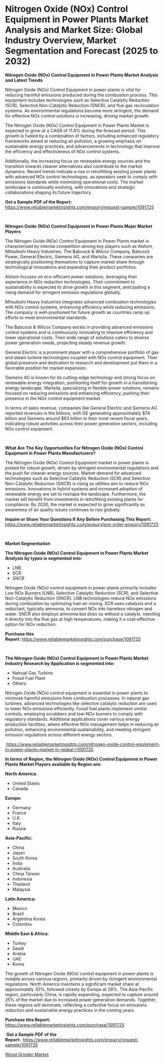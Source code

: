 <p><h1>Nitrogen Oxide (NOx) Control Equipment in Power Plants Market Analysis and Market Size: Global Industry Overview, Market Segmentation and Forecast (2025 to 2032)</h1></p><p><strong>Nitrogen Oxide (NOx) Control Equipment in Power Plants Market Analysis and Latest Trends</strong></p>
<p><p>Nitrogen Oxide (NOx) Control Equipment in power plants is vital for reducing harmful emissions produced during the combustion process. This equipment includes technologies such as Selective Catalytic Reduction (SCR), Selective Non-Catalytic Reduction (SNCR), and flue gas recirculation systems. As environmental regulations become more stringent, the demand for effective NOx control solutions is increasing, driving market growth.</p><p>The Nitrogen Oxide (NOx) Control Equipment in Power Plants Market is expected to grow at a CAGR of 11.8% during the forecast period. This growth is fueled by a combination of factors, including enhanced regulatory frameworks aimed at reducing air pollution, a growing emphasis on sustainable energy practices, and advancements in technology that improve the efficiency and effectiveness of NOx control systems.</p><p>Additionally, the increasing focus on renewable energy sources and the transition towards cleaner alternatives also contribute to the market dynamics. Recent trends indicate a rise in retrofitting existing power plants with advanced NOx control technologies, as operators seek to comply with emissions standards while minimizing operational costs. The market landscape is continually evolving, with innovations and strategic collaborations shaping its future trajectory.</p></p>
<p><strong>Get a Sample PDF of the Report:&nbsp;</strong> <a href="https://www.reliablemarketinsights.com/enquiry/request-sample/1091725?utm_campaign=2566&utm_medium=2&utm_source=Github&utm_content=ia&utm_term=28022025&utm_id=nitrogen-oxide-nox-control-equipment-in-power-plants">https://www.reliablemarketinsights.com/enquiry/request-sample/1091725</a></p>
<p>&nbsp;</p>
<p><strong>Nitrogen Oxide (NOx) Control Equipment in Power Plants Major Market Players</strong></p>
<p><p>The Nitrogen Oxide (NOx) Control Equipment in Power Plants market is characterized by intense competition among key players such as Alstom, Mitsubishi Heavy Industries, The Babcock & Wilcox Company, Babcock Power, General Electric, Siemens AG, and Wartsila. These companies are strategically positioning themselves to capture market share through technological innovations and expanding their product portfolios.</p><p>Alstom focuses on eco-efficient power solutions, leveraging their experience in NOx reduction technologies. Their commitment to sustainability is expected to drive growth in this segment, anticipating a rising demand for stringent emission regulations globally.</p><p>Mitsubishi Heavy Industries integrates advanced combustion technologies with NOx control systems, enhancing efficiency while reducing emissions. The company is well-positioned for future growth as countries ramp up efforts to meet environmental standards.</p><p>The Babcock & Wilcox Company excels in providing advanced emissions control systems and is continuously innovating to improve efficiency and lower operational costs. Their wide range of solutions caters to diverse power generation needs, projecting steady revenue growth.</p><p>General Electric is a prominent player with a comprehensive portfolio of gas and steam turbine technologies coupled with NOx control equipment. Their global presence and dedication to research and development put them in a favorable position for market expansion.</p><p>Siemens AG is known for its cutting-edge technology and strong focus on renewable energy integration, positioning itself for growth in a transitioning energy landscape. Wartsila, specializing in flexible power solutions, remains focused on reducing emissions and enhancing efficiency, pushing their presence in the NOx control equipment market.</p><p>In terms of sales revenue, companies like General Electric and Siemens AG reported revenues in the billions, with GE generating approximately $74 billion and Siemens around $63 billion in their most recent fiscal years, indicating robust activities across their power generation sectors, including NOx control equipment.</p></p>
<p>&nbsp;</p>
<p><strong>What Are The Key Opportunities For Nitrogen Oxide (NOx) Control Equipment in Power Plants Manufacturers?</strong></p>
<p><p>The Nitrogen Oxide (NOx) Control Equipment market in power plants is poised for robust growth, driven by stringent environmental regulations and the push for cleaner energy sources. Market demand for advanced technologies such as Selective Catalytic Reduction (SCR) and Selective Non-Catalytic Reduction (SNCR) is rising as utilities aim to reduce NOx emissions. Innovations in hybrid systems and increased adoption of renewable energy are set to reshape the landscape. Furthermore, the market will benefit from investments in retrofitting existing plants for compliance. By 2030, the market is expected to grow significantly as awareness of air quality issues continues to rise globally.</p></p>
<p><strong>Inquire or Share Your Questions If Any Before Purchasing This Report:</strong> <a href="https://www.reliablemarketinsights.com/enquiry/pre-order-enquiry/1091725?utm_campaign=2566&utm_medium=2&utm_source=Github&utm_content=ia&utm_term=28022025&utm_id=nitrogen-oxide-nox-control-equipment-in-power-plants">https://www.reliablemarketinsights.com/enquiry/pre-order-enquiry/1091725</a></p>
<p>&nbsp;</p>
<p><strong>Market Segmentation</strong></p>
<p><strong>The Nitrogen Oxide (NOx) Control Equipment in Power Plants Market Analysis by types is segmented into:</strong></p>
<p><ul><li>LNB</li><li>SCR</li><li>SNCR</li></ul></p>
<p><p>Nitrogen Oxide (NOx) control equipment in power plants primarily includes Low NOx Burners (LNB), Selective Catalytic Reduction (SCR), and Selective Non-Catalytic Reduction (SNCR). LNB technologies reduce NOx emissions during combustion by optimizing fuel-air mixing. SCR uses catalysts and a reductant, typically ammonia, to convert NOx into harmless nitrogen and water. SNCR also employs ammonia but does so without a catalyst, injecting it directly into the flue gas at high temperatures, making it a cost-effective option for NOx reduction.</p></p>
<p><strong>Purchase this Report:&nbsp;</strong><a href="https://www.reliablemarketinsights.com/purchase/1091725?utm_campaign=2566&utm_medium=2&utm_source=Github&utm_content=ia&utm_term=28022025&utm_id=nitrogen-oxide-nox-control-equipment-in-power-plants">https://www.reliablemarketinsights.com/purchase/1091725</a></p>
<p>&nbsp;</p>
<p><strong>The Nitrogen Oxide (NOx) Control Equipment in Power Plants Market Industry Research by Application is segmented into:</strong></p>
<p><ul><li>Natrual Gas Turbine</li><li>Fossil Fuel Plant</li><li>Others</li></ul></p>
<p><p>Nitrogen Oxide (NOx) control equipment is essential in power plants to minimize harmful emissions from combustion processes. In natural gas turbines, advanced technologies like selective catalytic reduction are used to lower NOx emissions efficiently. Fossil fuel plants implement similar controls, employing scrubbers and low-NOx burners to comply with regulatory standards. Additional applications cover various energy production facilities, where effective NOx management helps in reducing air pollution, enhancing environmental sustainability, and meeting stringent emission regulations across different energy sectors.</p></p>
<p><a href="https://www.reliablemarketinsights.com/nitrogen-oxide-control-equipment-in-power-plants-market-in-global-r1091725?utm_campaign=2566&utm_medium=2&utm_source=Github&utm_content=ia&utm_term=28022025&utm_id=nitrogen-oxide-nox-control-equipment-in-power-plants">&nbsp;https://www.reliablemarketinsights.com/nitrogen-oxide-control-equipment-in-power-plants-market-in-global-r1091725</a></p>
<p><strong>In terms of Region, the Nitrogen Oxide (NOx) Control Equipment in Power Plants Market Players available by Region are:</strong></p>
<p>
    <p> <strong> North America: </strong>
        <ul>
            <li>United States</li>
            <li>Canada</li>
        </ul>
        </p> 
    <p> <strong> Europe: </strong>
        <ul>
            <li>Germany</li>
            <li>France</li>
            <li>U.K.</li>
            <li>Italy</li>
            <li>Russia</li>
        </ul>
        </p> 
    <p> <strong> Asia-Pacific: </strong>
        <ul>
            <li>China</li>
            <li>Japan</li>
            <li>South Korea</li>
            <li>India</li>
            <li>Australia</li>
            <li>China Taiwan</li>
            <li>Indonesia</li>
            <li>Thailand</li>
            <li>Malaysia</li>
        </ul>
        </p> 
    <p> <strong> Latin America: </strong>
        <ul>
            <li>Mexico</li>
            <li>Brazil</li>
            <li>Argentina Korea</li>
            <li>Colombia</li>
        </ul>
        </p> 
    <p> <strong> Middle East & Africa: </strong>
        <ul>
            <li>Turkey</li>
            <li>Saudi</li>
            <li>Arabia</li>
            <li>UAE</li>
            <li>Korea</li>
        </ul>
    </p>
    </p>
<p><p>The growth of Nitrogen Oxide (NOx) control equipment in power plants is notable across various regions, primarily driven by stringent environmental regulations. North America maintains a significant market share at approximately 30%, followed closely by Europe at 28%. The Asia-Pacific region, particularly China, is rapidly expanding, expected to capture around 25% of the market due to increased power generation demands. Together, these regions will dominate, reflecting a collective focus on emissions reduction and sustainable energy practices in the coming years.</p></p>
<p><strong>Purchase this Report: </strong><a href="https://www.reliablemarketinsights.com/purchase/1091725?utm_campaign=2566&utm_medium=2&utm_source=Github&utm_content=ia&utm_term=28022025&utm_id=nitrogen-oxide-nox-control-equipment-in-power-plants">https://www.reliablemarketinsights.com/purchase/1091725</a></p>
<p>&nbsp;<strong>Get a Sample PDF of the Report:&nbsp;&nbsp;</strong><a href="https://www.reliablemarketinsights.com/enquiry/request-sample/1091725?utm_campaign=2566&utm_medium=2&utm_source=Github&utm_content=ia&utm_term=28022025&utm_id=nitrogen-oxide-nox-control-equipment-in-power-plants">https://www.reliablemarketinsights.com/enquiry/request-sample/1091725</a></p>
<p><strong></strong></p>
<p><p><a href="https://github.com/hannajuana198484/Market-Research-Report-List-1/blob/main/wood-grinder-market.md?utm_campaign=2566&utm_medium=2&utm_source=Github&utm_content=ia&utm_term=28022025&utm_id=nitrogen-oxide-nox-control-equipment-in-power-plants">Wood Grinder Market</a></p></p>